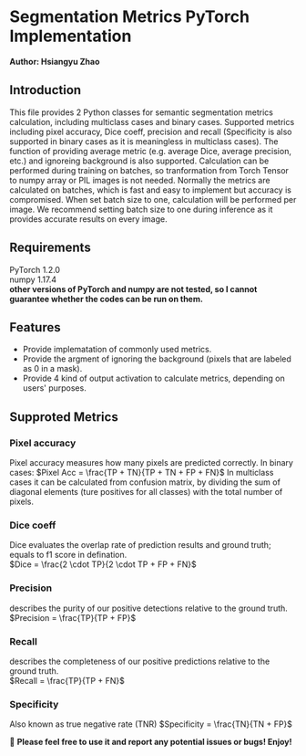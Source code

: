 # Segmentation Metrics PyTorch Implementation
**Author: Hsiangyu Zhao**

## Introduction
This file provides 2 Python classes for semantic segmentation metrics calculation, including multiclass cases and binary cases. Supported metrics including pixel accuracy, Dice coeff, precision and recall (Specificity is also supported in binary cases as it is meaningless in multiclass cases). The function of providing average metric (e.g. average Dice, average precision, etc.) and ignoreing background is also supported.
Calculation can be performed during training on batches, so tranformation from Torch Tensor to numpy array or PIL images is not needed. Normally the metrics are calculated on batches, which is fast and easy to implement but accuracy is compromised. When set batch size to one, calculation will be performed per image. We recommend setting batch size to one during inference as it provides accurate results on every image.

## Requirements
PyTorch 1.2.0  
numpy 1.17.4  
**other versions of PyTorch and numpy are not tested, so I cannot guarantee whether the codes can be run on them.**

## Features
- Provide implematation of commonly used metrics.
- Provide the argment of ignoring the background (pixels that are labeled as 0 in a mask).
- Provide 4 kind of output activation to calculate metrics, depending on users' purposes.

## Supproted Metrics
### Pixel accuracy
Pixel accuracy measures how many pixels are predicted correctly. In binary cases:
$Pixel Acc = \frac{TP + TN}{TP + TN + FP + FN}$ 
In multiclass cases it can be calculated from confusion matrix, by dividing the sum of diagonal elements (ture positives for all classes) with the total number of pixels.
### Dice coeff
Dice evaluates the overlap rate of prediction results and ground truth; equals to f1 score in defination.  
$Dice = \frac{2 \cdot TP}{2 \cdot TP + FP + FN}$  
### Precision
describes the purity of our positive detections relative to the ground truth.  
$Precision = \frac{TP}{TP + FP}$  
### Recall
describes the completeness of our positive predictions relative to the ground truth.  
$Recall = \frac{TP}{TP + FN}$  
### Specificity
Also known as true negative rate (TNR)
$Specificity = \frac{TN}{TN + FP}$  

🛑 **Please feel free to use it and report any potential issues or bugs! Enjoy!**
